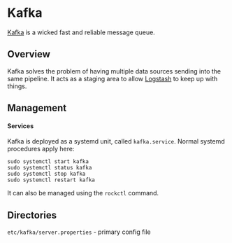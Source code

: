 # Kafka
[Kafka](https://kafka.apache.org/documentation/) is a wicked fast and reliable
message queue.


## Overview
Kafka solves the problem of having multiple data sources sending into the same
pipeline. It acts as a staging area to allow [Logstash](./Logstash) to keep up
with things.


## Management

#### Services
Kafka is deployed as a systemd unit, called `kafka.service`. Normal systemd
procedures apply here:

```
sudo systemctl start kafka
sudo systemctl status kafka
sudo systemctl stop kafka
sudo systemctl restart kafka
```

It can also be managed using the `rockctl` command.


## Directories

`etc/kafka/server.properties` - primary config file  
